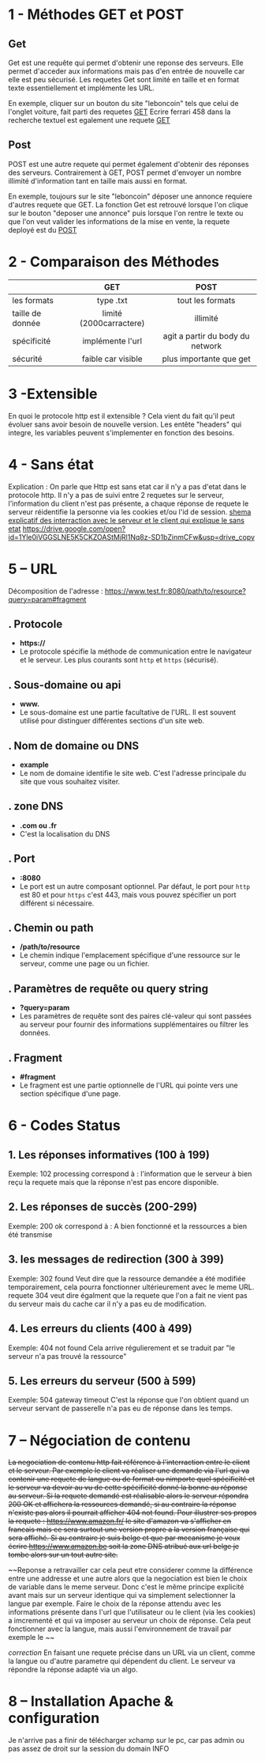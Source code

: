 # 1 - Méthodes GET et POST

## Get 
Get est une requête qui permet d'obtenir une reponse des serveurs.
	Elle permet d'acceder aux informations mais pas d'en entrée de nouvelle car elle est peu sécurisé.
	Les requetes Get sont limité en taille et en format texte essentiellement et implémente les URL.
	
En exemple, cliquer sur un bouton du site "leboncoin" tels que celui de l'onglet voiture, fait parti des requetes [GET](https://www.leboncoin.fr/voitures/offres?locations) Ecrire ferrari 458 dans la recherche textuel est egalement une requete [GET](https://www.leboncoin.fr/recherche?category=2&text=ferrari+458)

## Post
POST est une autre requete qui permet également d'obtenir des réponses des serveurs.
Contrairement à GET, POST permet d'envoyer un nombre illimité d'information tant en taille mais aussi en format.

En exemple, toujours sur le site "leboncoin" déposer une annonce requiere d'autres requete que GET.
La fonction Get est retrouvé lorsque l'on clique sur le bouton "deposer une annonce" puis lorsque l'on rentre le texte ou que l'on veut valider les informations de la mise en vente, la requete deployé est du [POST](https://www.leboncoin.fr/deposer-une-annonce)





# 2 - Comparaison des Méthodes

|       | GET | POST |
|:------|:---------:|:----------:|
|les formats|type .txt|tout les formats|
|taille de donnée|limité (2000carractere)|illimité|
|spécificité|implémente l'url|agit a partir du body du network|
|sécurité|faible car visible|plus importante que get|





# 3 -Extensible

En quoi le protocole http est il extensible ?
	Cela vient du fait qu'il peut évoluer sans avoir besoin de nouvelle version.
	Les entête "headers" qui integre, les variables peuvent s'implementer en fonction des besoins.
	
	
	
	
# 4 - Sans état

Explication :
	On parle que Http est sans etat car il n'y a pas d'etat dans le protocole http. Il n'y a pas de suivi entre 2 requetes sur le serveur, l'information du client n'est pas présente, a chaque réponse de requete le serveur réidentifie la personne via les cookies et/ou l'id de session.
	[shema explicatif des interraction avec le serveur et le client qui explique le sans etat](https://docs.google.com/document/d/1JLvWOxeNOCab81PBlJ6wduIFFk0TPR5RLJqAxNqsRd4/edit)
	https://drive.google.com/open?id=1Yle0iVGGSLNE5K5CKZOAStMjRl1Nq8z-SD1bZinmCFw&usp=drive_copy
	
	
	
# 5 – URL

Décomposition de l'adresse : https://www.test.fr:8080/path/to/resource?query=param#fragment

## . **Protocole**
   - **https://**
   - Le protocole spécifie la méthode de communication entre le navigateur et le serveur. Les plus courants sont `http` et `https` (sécurisé).

## . **Sous-domaine ou api**
   - **www.**
   - Le sous-domaine est une partie facultative de l'URL. Il est souvent utilisé pour distinguer différentes sections d'un site web.

## . **Nom de domaine ou DNS**
   - **example**
   - Le nom de domaine identifie le site web. C'est l'adresse principale du site que vous souhaitez visiter.

## . **zone DNS**
   - **.com ou .fr**
   - C'est la localisation du DNS
## . **Port**
   - **:8080**
   - Le port est un autre composant optionnel. Par défaut, le port pour `http` est 80 et pour `https` c'est 443, mais vous pouvez spécifier un port différent si nécessaire.

## . **Chemin ou path**
   - **/path/to/resource**
   - Le chemin indique l'emplacement spécifique d'une ressource sur le serveur, comme une page ou un fichier.

## . **Paramètres de requête ou query string**
   - **?query=param**
   - Les paramètres de requête sont des paires clé-valeur qui sont passées au serveur pour fournir des informations supplémentaires ou filtrer les données.

## . **Fragment**
   - **#fragment**
   - Le fragment est une partie optionnelle de l'URL qui pointe vers une section spécifique d'une page.





# 6 - Codes Status

## 1. Les réponses informatives (100 à 199)
Exemple: 102 processing correspond à : l'information que le serveur à bien reçu la requete mais que la réponse n'est pas encore disponible.

## 2. Les réponses de succès (200-299)
Exemple: 200 ok correspond à : A bien fonctionné et la ressources a bien été transmise
	
## 3. les messages de redirection (300 à 399)
Exemple: 302 found Veut dire que la ressource demandée a été modifiée temporairement, cela pourra fonctionner ultérieurement avec le meme URL.
requete 304 veut dire égalment que la requete que l'on a fait ne vient pas du serveur mais du cache car il n'y a pas eu de modification.


## 4. Les erreurs du clients (400 à 499)
Exemple: 404 not found Cela arrive régulierement et se traduit par "le serveur n'a pas trouvé la ressource"

## 5. Les erreurs du serveur (500 à 599)
Exemple: 504 gateway timeout C'est la réponse que l'on obtient quand un serveur servant de passerelle n'a pas eu de réponse dans les temps.
	
	
# 7 – Négociation de contenu

~~La negociation de contenu http fait référence à l'interraction entre le client et le serveur. Par exemple le client va réaliser une demande via l'url qui va contenir une requete de langue ou de format ou nimporte quel spécificité et le serveur va devoir au vu de cette spécificité donné la bonne au réponse au serveur.
Si la requete demandé est réalisable alors le serveur répondra 200 OK et affichera la ressources demandé, si au contraire la réponse n'existe pas alors il pourrait afficher 404 not found.
Pour illustrer ses propos la requete : https://www.amazon.fr/ le site d'amazon va s'afficher en francais mais ce sera surtout une version propre a la version française qui sera affiché. Si au contraire je suis belge et que par mecanisme je veux écrire https://www.amazon.be soit la zone DNS atribué aux url belge je tombe alors sur un tout autre site.~~


~~Reponse a retravailler car cela peut etre considerer comme la différence entre une addresse et une autre alors que la negociation est bien le choix de variable dans le meme serveur.
Donc c'est le même principe explicité avant mais sur un serveur identique qui va simplement selectionner la langue par exemple. Faire le choix de la réponse attendu avec les informations présente dans l'url que l'utilisateur ou le client (via les cookies) a imcrementé et qui va imposer au serveur un choix de réponse. Cela peut fonctionner avec la langue, mais aussi l'environnement de travail par exemple le  ~~

*correction*
En faisant une requete précise dans un URL via un client, comme la langue ou d'autre parametre qui dépendent du client. Le serveur va répondre la réponse adapté via un algo.



# 8 – Installation Apache & configuration
Je n'arrive pas a finir de télécharger xchamp sur le pc, car pas admin ou pas assez de droit sur la session du domain INFO




	

